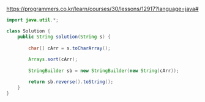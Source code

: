 https://programmers.co.kr/learn/courses/30/lessons/12917?language=java#

```java
import java.util.*;

class Solution {
    public String solution(String s) {
        
        char[] cArr = s.toCharArray();
        
        Arrays.sort(cArr);
        
        StringBuilder sb = new StringBuilder(new String(cArr));

        return sb.reverse().toString();
    }
}
```
